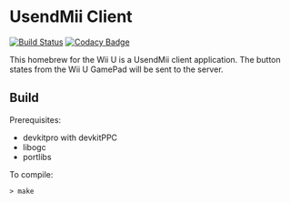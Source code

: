 # UsendMii Client

[![Build Status](https://travis-ci.org/Crayon2000/UsendMii-Client.svg?branch=master)](https://travis-ci.org/Crayon2000/UsendMii-Client)
[![Codacy Badge](https://api.codacy.com/project/badge/Grade/35c5a21659da4701bce75bf6015632fb)](https://www.codacy.com/app/Crayon2000/UsendMii-Client?utm_source=github.com&amp;utm_medium=referral&amp;utm_content=Crayon2000/UsendMii-Client&amp;utm_campaign=Badge_Grade)

This homebrew for the Wii U is a UsendMii client application.
The button states from the Wii U GamePad will be sent to the server.

## Build
Prerequisites:
* devkitpro with devkitPPC
* libogc
* portlibs

To compile:
```
> make
```
